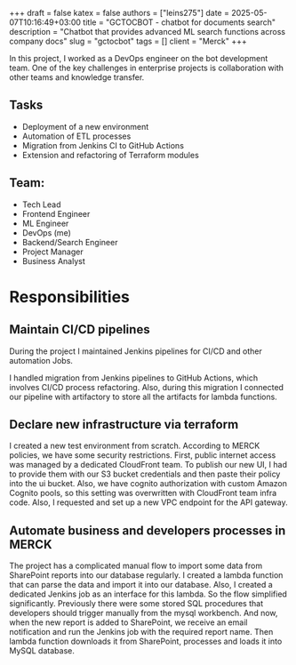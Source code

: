 +++ 
draft = false
katex = false
authors = ["leins275"]
date = 2025-05-07T10:16:49+03:00
title = "GCTOCBOT - chatbot for documents search"
description = "Chatbot that provides advanced ML search functions across company docs"
slug = "gctocbot"
tags = []
client = "Merck"
+++

In this project, I worked as a DevOps engineer on the bot development team. One of the key challenges
in enterprise projects is collaboration with other teams and knowledge transfer.

## Tasks

* Deployment of a new environment
* Automation of ETL processes
* Migration from Jenkins CI to GitHub Actions
* Extension and refactoring of Terraform modules

## Team:

* Tech Lead
* Frontend Engineer
* ML Engineer
* DevOps (me)
* Backend/Search Engineer
* Project Manager
* Business Analyst

# Responsibilities
## Maintain CI/CD pipelines
During the project I maintained Jenkins pipelines for CI/CD and other automation Jobs.

I handled migration from Jenkins pipelines to GitHub Actions, which involves CI/CD process refactoring. Also, during this migration I connected our pipeline with artifactory to store all the artifacts for lambda functions.

## Declare new infrastructure via terraform
I created a new test environment from scratch. According to MERCK policies, we have some security restrictions. First, public internet access was managed by a dedicated CloudFront team. To publish our new UI, I had to provide them with our S3 bucket credentials and then paste their policy into the ui bucket. Also, we have cognito authorization with custom Amazon Cognito pools, so this setting was overwritten with CloudFront team infra code. Also, I requested and set up a new VPC endpoint for the API gateway.

## Automate business and developers processes in MERCK 
The project has a complicated manual flow to import some data from SharePoint reports into our database regularly. I created a lambda function that can parse the data and import it into our database. Also, I created a dedicated Jenkins job as an interface for this lambda. So the flow simplified significantly. Previously there were some stored SQL procedures that developers should trigger manually from the mysql workbench. And now, when the new report is added to SharePoint, we receive an email notification and run the Jenkins job with the required report name. Then lambda function downloads it from SharePoint, processes and loads it into MySQL database.